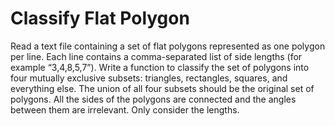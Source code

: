 # Classify Flat Polygon
Read a text file containing a set of flat polygons represented as one polygon per line. Each line contains a comma-separated list of side lengths (for example “3,4,8,5,7”). Write a function to classify the set of polygons into four mutually exclusive subsets: triangles, rectangles, squares, and everything else. The union of all four subsets should be the original set of polygons. All the sides of the polygons are connected and the angles between them are irrelevant. Only consider the lengths.